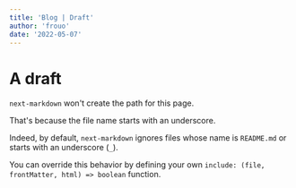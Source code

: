 ```yaml
---
title: 'Blog | Draft'
author: 'frouo'
date: '2022-05-07'
---
```


# A draft

`next-markdown` won't create the path for this page.

That's because the file name starts with an underscore.

Indeed, by default, `next-markdown` ignores files whose name is `README.md` or starts with an underscore (`_`).

You can override this behavior by defining your own `include: (file, frontMatter, html) => boolean` function.
